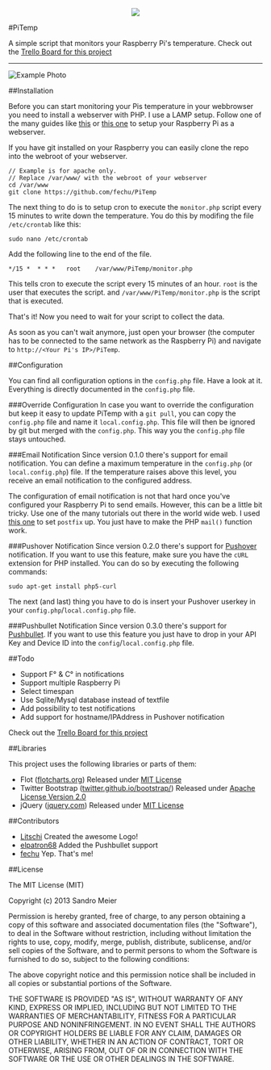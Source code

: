 <p align="center">
	<img src="img/PiTemp.png" />
</p>

#PiTemp

A simple script that monitors your Raspberry Pi's temperature.
Check out the [Trello Board for this project](https://trello.com/b/qVO2xuEq/open-source-pitemp)

----


![Example Photo](img/Example.png)

##Installation

Before you can start monitoring your Pis temperature in your webbrowser you need to install a webserver with PHP. I use a LAMP setup. Follow one of the many guides like [this](http://www.dingleberrypi.com/2012/09/tutorial-install-apache-php-and-mysql-on-raspberry-pi/) or [this one](http://www.wikihow.com/Make-a-Raspberry-Pi-Web-Server) to setup your Raspberry Pi as a webserver. 

If you have git installed on your Raspberry you can easily clone the repo into the webroot of your webserver. 

	// Example is for apache only. 
	// Replace /var/www/ with the webroot of your webserver
	cd /var/www
	git clone https://github.com/fechu/PiTemp
	
The next thing to do is to setup cron to execute the `monitor.php` script every 15 minutes to write down the temperature. You do this by modifing the file `/etc/crontab` like this:

	sudo nano /etc/crontab

Add the following line to the end of the file.

	*/15 *  * * *   root    /var/www/PiTemp/monitor.php
	
This tells cron to execute the script every 15 minutes of an hour. `root` is the user that executes the script. and `/var/www/PiTemp/monitor.php` is the script that is executed.

That's it! Now you need to wait for your script to collect the data. 

As soon as you can't wait anymore, just open your browser (the computer has to be connected to the same network as the Raspberry Pi) and navigate to `http://<Your Pi's IP>/PiTemp`.

##Configuration

You can find all configuration options in the `config.php` file. Have a look at it. Everything is directly documented in the `config.php` file. 

###Override Configuration
In case you want to override the configuration but keep it easy to update PiTemp with a `git pull`, you can copy the `config.php` file and name it `local.config.php`. This file will then be ignored by git but merged with the `config.php`. This way you the `config.php` file stays untouched.

###Email Notification
Since version 0.1.0 there's support for email notification. You can define a maximum temperature in the `config.php` (or `local.config.php`) file. If the temperature raises above this level, you receive an email notification to the configured address.

The configuration of email notification is not that hard once you've configured your Raspberry Pi to send emails. However, this can be a little bit tricky. Use one of the many tutorials out there in the world wide web. I used [this one](http://www.dingleberrypi.com/2012/09/tutorial-install-postfix-to-allow-outgoing-email-on-raspberry-pi/) to set `postfix` up. You just have to make the PHP `mail()` function work.

###Pushover Notification
Since version 0.2.0 there's support for [Pushover](http://pushover.net) notification. If you want to use this feature, make sure you have the `cURL` extension for PHP installed. You can do so by executing the following commands: 

	sudo apt-get install php5-curl

The next (and last) thing you have to do is insert your Pushover userkey in your `config.php`/`local.config.php` file. 

###Pushbullet Notification
Since version 0.3.0 there's support for [Pushbullet](https://www.pushbullet.com). If you want to use this feature you just have to drop in your API Key and Device ID into the `config`/`local.config.php` file. 


##Todo

- Support F&deg; & C&deg; in notifications
- Support multiple Raspberry Pi
- Select timespan
- Use Sqlite/Mysql database instead of textfile
- Add possibility to test notifications
- Add support for hostname/IPAddress in Pushover notification

Check out the [Trello Board for this project](https://trello.com/b/qVO2xuEq/open-source-pitemp)


##Libraries

This project uses the following libraries or parts of them:

- Flot ([flotcharts.org](http://www.flotcharts.org)) Released under [MIT License](http://opensource.org/licenses/MIT)
- Twitter Bootstrap ([twitter.github.io/bootstrap/](https://twitter.github.io/bootstrap)) Released under [Apache License Version 2.0](http://www.apache.org/licenses/LICENSE-2.0)
- jQuery ([jquery.com](http://jquery.com)) Released under [MIT License](http://opensource.org/licenses/MIT)

##Contributors

- [Litschi](https://github.com/Litschi) Created the awesome Logo!
- [elpatron68](https://github.com/elpatron68) Added the Pushbullet support
- [fechu](https://github.com/fechu) Yep. That's me!


##License

The MIT License (MIT)

Copyright (c) 2013 Sandro Meier

Permission is hereby granted, free of charge, to any person obtaining a copy
of this software and associated documentation files (the "Software"), to deal
in the Software without restriction, including without limitation the rights
to use, copy, modify, merge, publish, distribute, sublicense, and/or sell
copies of the Software, and to permit persons to whom the Software is
furnished to do so, subject to the following conditions:

The above copyright notice and this permission notice shall be included in
all copies or substantial portions of the Software.

THE SOFTWARE IS PROVIDED "AS IS", WITHOUT WARRANTY OF ANY KIND, EXPRESS OR
IMPLIED, INCLUDING BUT NOT LIMITED TO THE WARRANTIES OF MERCHANTABILITY,
FITNESS FOR A PARTICULAR PURPOSE AND NONINFRINGEMENT. IN NO EVENT SHALL THE
AUTHORS OR COPYRIGHT HOLDERS BE LIABLE FOR ANY CLAIM, DAMAGES OR OTHER
LIABILITY, WHETHER IN AN ACTION OF CONTRACT, TORT OR OTHERWISE, ARISING FROM,
OUT OF OR IN CONNECTION WITH THE SOFTWARE OR THE USE OR OTHER DEALINGS IN
THE SOFTWARE.
